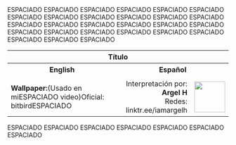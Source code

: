 <html>ESPACIADO   <!-- VARIABLES -->ESPACIADO   <script>ESPACIADO      //ESPACIADO      //CANCIONESPACIADO      var cancion = "San Holo, Chet Porter - You’ve Changed, I’ve Changed";ESPACIADO      //ESPACIADO      //WALLPAPERESPACIADO      var titulo = "Artstation";ESPACIADO      var texto = "Yun Yin";ESPACIADO      var wfuente = "";ESPACIADO      //ESPACIADO      //PISTASESPACIADO      var vocals = "";ESPACIADO      var instrumental = "";ESPACIADO      //ESPACIADO      //ARTISTA 1ESPACIADO      var artist = "Artista";ESPACIADO      var tidal = "a";ESPACIADO      var spotify = "";ESPACIADO      var instagram = "";ESPACIADO      var twitter = "";ESPACIADO      var soundcloud = "";ESPACIADO      var website = "";ESPACIADO      var facebook = "";ESPACIADO      var youtube = "";ESPACIADO      var discord = "";ESPACIADO      //ESPACIADO      //ARTISTA 2ESPACIADO      var artist2 = "";ESPACIADO      var tidal2 = "";ESPACIADO      var spotify2 = "";ESPACIADO      var instagram2 = "";ESPACIADO      var twitter2 = "";ESPACIADO      var soundcloud2 = "";ESPACIADO      var website2 = "";ESPACIADO      var facebook2 = "";ESPACIADO      var youtube2 = "";ESPACIADO      var discord2 = "";ESPACIADO      //ESPACIADO      //ARTISTA 3ESPACIADO      var artist3 = "";ESPACIADO      var tidal3 = "";ESPACIADO      var spotify3 = "";ESPACIADO      var instagram3 = "";ESPACIADO      var twitter3 = "";ESPACIADO      var soundcloud3 = "";ESPACIADO      var website3 = "";ESPACIADO      var facebook3 = "";ESPACIADO      var youtube3 = "";ESPACIADO      var discord3 = "";ESPACIADO      //ESPACIADO      //LYRICSESPACIADO      var eng = "I Don't Wanna Lose My Mind Again<br>I Remember Every Word You Said<br>If There Was A Way, I Would Go Back<br>If There Was A Way, I Would Go Back<br>I Don't Wanna Lose My Mind Again<br>Even If I Try, I Can't Forget<br>If There Was A Way, I Would Go Back<br>If There Was A Way, I Would Go Back<br>You've Changed, I've Changed<br>You've Changed, It's Not The Same<br>You've Changed, I've Changed<br>You've Changed, It's Not The Same<br>I Don't Wanna Lose My Mind Again<br>I Remember Every Word You Said<br>If There Was A Way, I Would Go Back<br>If There Was A Way, I Would Go Back<br>You've Changed, I've Changed<br>You've Changed, It's Not The Same<br>You've Changed, I've Changed<br>You've Changed, It's Not The Same<br>It's Not The Same<br>You've Changed, I've Changed<br>You've Changed, It's Not The Same<br>It's Not The Same<br>You've Changed, I've Changed<br>You've Changed, It's Not The Same<br>You've Changed, I've Changed<br>You've Changed";ESPACIADO      //ESPACIADO      var esp = "No Quiero Enloquecer Otra Vez<br>Aún Recuerdo Cada Palabra Que Dijiste<br>Si Pudiera, Volvería Atrás‎ ‎ ‎ ‎ ‎‎ ‎ ‎  <br>Si Hubiese La Manera, Regresaría Contigo<br>No Quiero Perder La Razón Como Antes<br>Aunque Lo Intento, No Puedo Olvidar<br>Si Hubiese La Manera, Regresaría Contigo<br>Si Pudiera, Volvería Atrás‎ ‎ ‎ ‎ ‎ ‎ <br>Tú Has Cambiado, Yo He Cambiado<br>Has Cambiado, Y No Es Lo Mismo<br>Has Cambiado, He Cambiado<br>Tú Has Cambiado, Es Tan Distinto<br>No Quiero Enloquecer Otra Vez<br>Aún Recuerdo Cada Palabra Que Dijiste<br>Si Pudiera, Volvería Atrás‎ ‎ ‎ ‎ ‎‎ ‎ ‎  <br>Si Hubiese La Manera, Regresaría Contigo<br>Tú Has Cambiado, Yo He Cambiado<br>Has Cambiado, No Es Lo Mismo<br>Has Cambiado, He Cambiado<br>Te Has Transformado, Es Tan Distinto<br>No Es Lo Mismo<br>Tú Has Cambiado, Hemos Cambiado<br>Has Cambiado, No Es Lo Mismo<br>Es Tan Distinto<br>Tú Has Cambiado, Yo He Cambiado<br>Has Cambiado, No Es Lo Mismo<br>Has Cambiado, He Cambiado<br>Ya No Eres La Misma.";ESPACIADO   </script>ESPACIADO   <!-- ESTILOS -->ESPACIADO   <head>ESPACIADO      <style>ESPACIADO         table {ESPACIADO         border-collapse: collapse;ESPACIADO         font-family: "Times New Roman", Times, serif;ESPACIADO         width: 760px;ESPACIADO         }ESPACIADO         th,ESPACIADO         td {ESPACIADO         padding: 8px;ESPACIADO         }ESPACIADO         .titulo {ESPACIADO         text-align: center;ESPACIADO         }ESPACIADO         .ingles {ESPACIADO         text-align: right;ESPACIADO         width: 380px;ESPACIADO         }ESPACIADO         .espanol {ESPACIADO         text-align: left;ESPACIADO         width: 380px;ESPACIADO         }ESPACIADO         .borde-derecho {ESPACIADO         border-right: 1px solid black;ESPACIADO         }ESPACIADO         .mitad-tamano {ESPACIADO         font-size: 50%;ESPACIADO         display: block;ESPACIADO         margin-top: -2px;ESPACIADO         margin-bottom: 0px;ESPACIADO         }ESPACIADO         .top-align {ESPACIADO         vertical-align: top;ESPACIADO         }ESPACIADO         .mid-align {ESPACIADO         vertical-align: middle;ESPACIADO         }ESPACIADO      </style>ESPACIADO   </head>ESPACIADO   <!-- CUERPO CON LA TABLA -->ESPACIADO   <body>ESPACIADO      <table>ESPACIADO         <tr>ESPACIADO            <th colspan="4" class="titulo">Título</th>ESPACIADO         </tr>ESPACIADO         <tr>ESPACIADO            <th colspan="2" class="ingles borde-derecho top-align">English</th>ESPACIADO            <th colspan="2" class="espanol top-align">Español</th>ESPACIADO         </tr>ESPACIADO         <tr>ESPACIADO            <td colspan="2" class="ingles borde-derecho"><a id="LyricEng"></a></td>ESPACIADO            <td colspan="2" class="espanol"><a id="LyricEsp"></a></td>ESPACIADO         </tr>ESPACIADO         <tr>ESPACIADO            <td class="top-align"><span id="spanWallpaper"><b>Wallpaper:</b><span class="mitad-tamano">(Usado en miESPACIADO               video)</span><span id="FuenteW1">Oficial: bitbird</span></span>ESPACIADO            </td>ESPACIADO            <td class="top-align"><span id="UrlsArtista1"></span></td>ESPACIADO            <td class="top-align" style="text-align: right;">Interpretación por: <b>Argel H</b><br>Redes:<br><aESPACIADO               href="https://linktr.ee/iamargelh">linktr.ee/iamargelh</a></td>ESPACIADO            <td class="mid-align"><img src="./../resources/g6qk73.gif" width="70ch"></td>ESPACIADO         </tr>ESPACIADO      </table>ESPACIADO      <!-- INFIERNO DE LOS SCIRPT -->ESPACIADO      <script>ESPACIADO         var celdaLyricEsp = document.getElementById("LyricEsp");ESPACIADO         var artistName = document.createElement("strong");ESPACIADO         artistName.textContent = artist + ":";ESPACIADO         //ESPACIADO         var celdaLyricEsp = document.getElementById("LyricEsp");ESPACIADO         celdaLyricEsp.innerHTML = esp;ESPACIADO         var celdaLyricEng = document.getElementById("LyricEng");ESPACIADO         celdaLyricEng.innerHTML = eng;ESPACIADO         //ESPACIADO         var tituloc = document.querySelector(".titulo");ESPACIADO         tituloc.textContent = cancion;ESPACIADO         tituloc.style.textAlign = "center";ESPACIADO         var fuenteW1 = document.getElementById("FuenteW1");ESPACIADO         fuenteW1.innerHTML = titulo + ": ";ESPACIADO         var enlace = document.createElement("a");ESPACIADO         if (wfuente) {ESPACIADO             enlace.href = wfuente;ESPACIADO         }ESPACIADO         enlace.textContent = texto;ESPACIADO         enlace.style.fontStyle = "italic";ESPACIADO         fuenteW1.appendChild(enlace);ESPACIADO         if (vocals || instrumental) {ESPACIADO             var spanWallpaper = document.getElementById("spanWallpaper");ESPACIADO             spanWallpaper.appendChild(document.createElement("br"));ESPACIADO             var audiosSpan = document.createElement("span");ESPACIADO             audiosSpan.innerHTML = "<strong>Audios:</strong>";ESPACIADO             spanWallpaper.parentNode.insertBefore(audiosSpan, spanWallpaper.nextSibling);ESPACIADO             var extractedText = document.createElement("span");ESPACIADO             extractedText.textContent = "(Extraídos de la canción)";ESPACIADO             extractedText.style.fontSize = "50%";ESPACIADO             extractedText.style.display = "block";ESPACIADO             extractedText.style.marginTop = "-2px";ESPACIADO             extractedText.style.marginBottom = "0px";ESPACIADO             audiosSpan.appendChild(extractedText);ESPACIADO             if (vocals) {ESPACIADO                 var vocalsLink = document.createElement("a");ESPACIADO                 vocalsLink.href = vocals;ESPACIADO                 vocalsLink.textContent = "Acapella";ESPACIADO                 audiosSpan.appendChild(vocalsLink);ESPACIADO                 audiosSpan.appendChild(document.createElement("br"));ESPACIADO             }ESPACIADO             if (instrumental) {ESPACIADO                 var instrumentalLink = document.createElement("a");ESPACIADO                 instrumentalLink.href = instrumental;ESPACIADO                 instrumentalLink.textContent = "Instrumental";ESPACIADO                 audiosSpan.appendChild(instrumentalLink);ESPACIADO             }ESPACIADO         }ESPACIADO      </script>ESPACIADO      <script>ESPACIADO         var celdaUrlsArtista1 = document.getElementById("UrlsArtista1");ESPACIADO         var artistName = document.createElement("strong");ESPACIADO         artistName.textContent = artist + ":";ESPACIADO         celdaUrlsArtista1.appendChild(artistName);ESPACIADO         celdaUrlsArtista1.appendChild(document.createElement("br")); // AÑADE UN SALTO DE LINEA DESPUES DEL ARTISTAESPACIADO         if (tidal) {ESPACIADO             var enlaceTidal = document.createElement("a");ESPACIADO             enlaceTidal.href = tidal;ESPACIADO             enlaceTidal.textContent = "Tidal";ESPACIADO             celdaUrlsArtista1.appendChild(enlaceTidal);ESPACIADO             celdaUrlsArtista1.appendChild(document.createElement("br"));ESPACIADO         }ESPACIADO         if (spotify) {ESPACIADO             var UrlsArtista1potify = document.createElement("a");ESPACIADO             UrlsArtista1potify.href = spotify;ESPACIADO             UrlsArtista1potify.textContent = "Spotify";ESPACIADO             celdaUrlsArtista1.appendChild(UrlsArtista1potify);ESPACIADO             celdaUrlsArtista1.appendChild(document.createElement("br"));ESPACIADO         }ESPACIADO         if (soundcloud) {ESPACIADO             var UrlsArtista1oundCloud = document.createElement("a");ESPACIADO             UrlsArtista1oundCloud.href = soundcloud;ESPACIADO             UrlsArtista1oundCloud.textContent = "SoundCloud";ESPACIADO             celdaUrlsArtista1.appendChild(UrlsArtista1oundCloud);ESPACIADO             celdaUrlsArtista1.appendChild(document.createElement("br"));ESPACIADO         }ESPACIADO         if (youtube) {ESPACIADO             var enlaceYouTube = document.createElement("a");ESPACIADO             enlaceYouTube.href = youtube;ESPACIADO             enlaceYouTube.textContent = "YouTube";ESPACIADO             celdaUrlsArtista1.appendChild(enlaceYouTube);ESPACIADO             celdaUrlsArtista1.appendChild(document.createElement("br"));ESPACIADO         }ESPACIADO         if (website) {ESPACIADO             var enlaceWebsite = document.createElement("a");ESPACIADO             enlaceWebsite.href = website;ESPACIADO             enlaceWebsite.textContent = "Website";ESPACIADO             celdaUrlsArtista1.appendChild(enlaceWebsite);ESPACIADO             celdaUrlsArtista1.appendChild(document.createElement("br"));ESPACIADO         }ESPACIADO         if (discord) {ESPACIADO             var enlacediscord = document.createElement("a");ESPACIADO             enlacediscord.href = discord;ESPACIADO             enlacediscord.textContent = "Discord";ESPACIADO             celdaUrlsArtista1.appendChild(enlacediscord);ESPACIADO             celdaUrlsArtista1.appendChild(document.createElement("br"));ESPACIADO         }ESPACIADO         if (instagram) {ESPACIADO             var enlaceInstagram = document.createElement("a");ESPACIADO             enlaceInstagram.href = instagram;ESPACIADO             enlaceInstagram.textContent = "Instagram";ESPACIADO             celdaUrlsArtista1.appendChild(enlaceInstagram);ESPACIADO             celdaUrlsArtista1.appendChild(document.createElement("br"));ESPACIADO         }ESPACIADO         if (facebook) {ESPACIADO             var enlaceFacebook = document.createElement("a");ESPACIADO             enlaceFacebook.href = facebook;ESPACIADO             enlaceFacebook.textContent = "Facebook";ESPACIADO             celdaUrlsArtista1.appendChild(enlaceFacebook);ESPACIADO             celdaUrlsArtista1.appendChild(document.createElement("br"));ESPACIADO         }ESPACIADO         if (twitter) {ESPACIADO             var enlacetwitter = document.createElement("a");ESPACIADO             enlacetwitter.href = twitter;ESPACIADO             enlacetwitter.textContent = "Twitter";ESPACIADO             celdaUrlsArtista1.appendChild(enlacetwitter);ESPACIADO         }ESPACIADO      </script>ESPACIADO      <script>ESPACIADO         if (artist2) {ESPACIADO             var celdaUrlsArtista1 = document.getElementById("UrlsArtista1");ESPACIADO             celdaUrlsArtista1.appendChild(document.createElement("br"));ESPACIADO             celdaUrlsArtista1.appendChild(document.createElement("br"));ESPACIADO             var celdaUrlsArtista2 = document.createElement("span");ESPACIADO             celdaUrlsArtista2.id = "UrlsArtista2";ESPACIADO             celdaUrlsArtista1.parentNode.insertBefore(celdaUrlsArtista2, celdaUrlsArtista1.nextSibling);ESPACIADO             var artistName2 = document.createElement("strong");ESPACIADO             artistName2.textContent = artist2 + ":";ESPACIADO             celdaUrlsArtista2.appendChild(artistName2);ESPACIADO             celdaUrlsArtista2.appendChild(document.createElement("br"));ESPACIADO             if (tidal2) {ESPACIADO                 var enlaceTidal = document.createElement("a");ESPACIADO                 enlaceTidal.href = tidal2;ESPACIADO                 enlaceTidal.textContent = "Tidal";ESPACIADO                 celdaUrlsArtista2.appendChild(enlaceTidal);ESPACIADO                 celdaUrlsArtista2.appendChild(document.createElement("br"));ESPACIADO             }ESPACIADO             if (spotify2) {ESPACIADO                 var UrlsArtista1potify = document.createElement("a");ESPACIADO                 UrlsArtista1potify.href = spotify2;ESPACIADO                 UrlsArtista1potify.textContent = "Spotify";ESPACIADO                 celdaUrlsArtista2.appendChild(UrlsArtista1potify);ESPACIADO                 celdaUrlsArtista2.appendChild(document.createElement("br"));ESPACIADO             }ESPACIADO             if (soundcloud2) {ESPACIADO                 var UrlsArtista1oundCloud = document.createElement("a");ESPACIADO                 UrlsArtista1oundCloud.href = soundcloud2;ESPACIADO                 UrlsArtista1oundCloud.textContent = "SoundCloud";ESPACIADO                 celdaUrlsArtista2.appendChild(UrlsArtista1oundCloud);ESPACIADO                 celdaUrlsArtista2.appendChild(document.createElement("br"));ESPACIADO             }ESPACIADO             if (youtube2) {ESPACIADO                 var enlaceYouTube = document.createElement("a");ESPACIADO                 enlaceYouTube.href = youtube2;ESPACIADO                 enlaceYouTube.textContent = "YouTube";ESPACIADO                 celdaUrlsArtista2.appendChild(enlaceYouTube);ESPACIADO                 celdaUrlsArtista2.appendChild(document.createElement("br"));ESPACIADO             }ESPACIADO             if (website2) {ESPACIADO                 var enlaceWebsite = document.createElement("a");ESPACIADO                 enlaceWebsite.href = website;ESPACIADO                 enlaceWebsite.textContent = "Website";ESPACIADO                 celdaUrlsArtista2.appendChild(enlaceWebsite);ESPACIADO                 celdaUrlsArtista2.appendChild(document.createElement("br"));ESPACIADO             }ESPACIADO             if (discord2) {ESPACIADO                 var enlacediscord = document.createElement("a");ESPACIADO                 enlacediscord.href = discord2;ESPACIADO                 enlacediscord.textContent = "Discord";ESPACIADO                 celdaUrlsArtista2.appendChild(enlacediscord);ESPACIADO                 celdaUrlsArtista2.appendChild(document.createElement("br"));ESPACIADO             }ESPACIADO             if (instagram) {ESPACIADO                 var enlaceInstagram = document.createElement("a");ESPACIADO                 enlaceInstagram.href = instagram;ESPACIADO                 enlaceInstagram.textContent = "Instagram";ESPACIADO                 celdaUrlsArtista2.appendChild(enlaceInstagram);ESPACIADO                 celdaUrlsArtista2.appendChild(document.createElement("br"));ESPACIADO             }ESPACIADO             if (facebook2) {ESPACIADO                 var enlaceFacebook = document.createElement("a");ESPACIADO                 enlaceFacebook.href = facebook2;ESPACIADO                 enlaceFacebook.textContent = "Facebook";ESPACIADO                 celdaUrlsArtista2.appendChild(enlaceFacebook);ESPACIADO                 celdaUrlsArtista2.appendChild(document.createElement("br"));ESPACIADO             }ESPACIADO             if (twitter2) {ESPACIADO                 var enlacetwitter = document.createElement("a");ESPACIADO                 enlacetwitter.href = twitter2;ESPACIADO                 enlacetwitter.textContent = "Twitter";ESPACIADO                 celdaUrlsArtista2.appendChild(enlacetwitter);ESPACIADO             }ESPACIADO         }ESPACIADO      </script>ESPACIADO      <script>ESPACIADO         if (artist3) {ESPACIADO             var celdaUrlsArtista2 = document.getElementById("UrlsArtista2");ESPACIADO             celdaUrlsArtista2.appendChild(document.createElement("br"));ESPACIADO             celdaUrlsArtista2.appendChild(document.createElement("br"));ESPACIADO             var celdaUrlsArtista3 = document.createElement("span");ESPACIADO             celdaUrlsArtista3.id = "UrlsArtista3";ESPACIADO             celdaUrlsArtista2.parentNode.insertBefore(celdaUrlsArtista3, celdaUrlsArtista2.nextSibling);ESPACIADO             var artistName3 = document.createElement("strong");ESPACIADO             artistName3.textContent = artist3 + ":";ESPACIADO             celdaUrlsArtista3.appendChild(artistName3);ESPACIADO             celdaUrlsArtista3.appendChild(document.createElement("br"));ESPACIADO             if (tidal3) {ESPACIADO                 var enlaceTidal = document.createElement("a");ESPACIADO                 enlaceTidal.href = tidal3;ESPACIADO                 enlaceTidal.textContent = "Tidal";ESPACIADO                 celdaUrlsArtista3.appendChild(enlaceTidal);ESPACIADO                 celdaUrlsArtista3.appendChild(document.createElement("br"));ESPACIADO             }ESPACIADO             if (spotify3) {ESPACIADO                 var UrlsArtista1potify = document.createElement("a");ESPACIADO                 UrlsArtista1potify.href = spotify3;ESPACIADO                 UrlsArtista1potify.textContent = "Spotify";ESPACIADO                 celdaUrlsArtista3.appendChild(UrlsArtista1potify);ESPACIADO                 celdaUrlsArtista3.appendChild(document.createElement("br"));ESPACIADO             }ESPACIADO             if (soundcloud3) {ESPACIADO                 var UrlsArtista1oundCloud = document.createElement("a");ESPACIADO                 UrlsArtista1oundCloud.href = soundcloud;ESPACIADO                 UrlsArtista1oundCloud.textContent = "SoundCloud";ESPACIADO                 celdaUrlsArtista3.appendChild(UrlsArtista1oundCloud);ESPACIADO                 celdaUrlsArtista3.appendChild(document.createElement("br"));ESPACIADO             }ESPACIADO             if (youtube) {ESPACIADO                 var enlaceYouTube = document.createElement("a");ESPACIADO                 enlaceYouTube.href = youtube;ESPACIADO                 enlaceYouTube.textContent = "YouTube";ESPACIADO                 celdaUrlsArtista3.appendChild(enlaceYouTube);ESPACIADO                 celdaUrlsArtista3.appendChild(document.createElement("br"));ESPACIADO             }ESPACIADO             if (website3) {ESPACIADO                 var enlaceWebsite = document.createElement("a");ESPACIADO                 enlaceWebsite.href = website3;ESPACIADO                 enlaceWebsite.textContent = "Website";ESPACIADO                 celdaUrlsArtista3.appendChild(enlaceWebsite);ESPACIADO                 celdaUrlsArtista3.appendChild(document.createElement("br"));ESPACIADO             }ESPACIADO             if (discord3) {ESPACIADO                 var enlacediscord = document.createElement("a");ESPACIADO                 enlacediscord.href = discord3;ESPACIADO                 enlacediscord.textContent = "Discord";ESPACIADO                 celdaUrlsArtista3.appendChild(enlacediscord);ESPACIADO                 celdaUrlsArtista3.appendChild(document.createElement("br"));ESPACIADO             }ESPACIADO             if (instagram3) {ESPACIADO                 var enlaceInstagram = document.createElement("a");ESPACIADO                 enlaceInstagram.href = instagram3;ESPACIADO                 enlaceInstagram.textContent = "Instagram";ESPACIADO                 celdaUrlsArtista3.appendChild(enlaceInstagram);ESPACIADO                 celdaUrlsArtista3.appendChild(document.createElement("br"));ESPACIADO             }ESPACIADO             if (facebook3) {ESPACIADO                 var enlaceFacebook = document.createElement("a");ESPACIADO                 enlaceFacebook.href = facebook3;ESPACIADO                 enlaceFacebook.textContent = "Facebook";ESPACIADO                 celdaUrlsArtista3.appendChild(enlaceFacebook);ESPACIADO                 celdaUrlsArtista3.appendChild(document.createElement("br"));ESPACIADO             }ESPACIADO             if (twitter3) {ESPACIADO                 var enlacetwitter = document.createElement("a");ESPACIADO                 enlacetwitter.href = twitter3;ESPACIADO                 enlacetwitter.textContent = "Twitter";ESPACIADO                 celdaUrlsArtista3.appendChild(enlacetwitter);ESPACIADO             }ESPACIADO         }ESPACIADO      </script>ESPACIADO   </body>ESPACIADO</html>